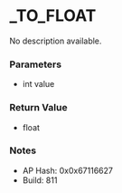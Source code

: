 # _TO_FLOAT

No description available.

### Parameters
* int value

### Return Value
* float

### Notes
* AP Hash: 0x0x67116627
* Build: 811


